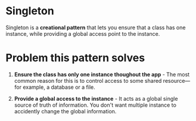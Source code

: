 # Singleton

Singleton is a **creational pattern** that lets you ensure that a class has one instance, while providing a global access point to the instance.

# Problem this pattern solves

1. **Ensure the class has only one instance thoughout the app** - The most common reason for this is to control access to some shared resource—for example, a database or a file.

2. **Provide a global access to the instance** - It acts as a global single source of truth of information. You don't want multiple instance to accidently change the global information.